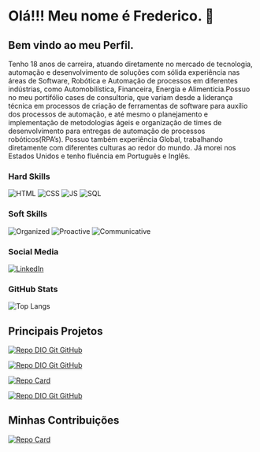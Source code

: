 
<div>
    <h1>Olá!!! Meu nome é Frederico. 👋 </h1>
    <h2>Bem vindo ao meu Perfil.</h2>
    <p> Tenho 18 anos de carreira, atuando diretamente no mercado de tecnologia, automação e desenvolvimento de soluções com sólida experiência nas áreas de Software, Robótica e Automação de processos em diferentes indústrias, como Automobilística, Financeira, Energia e Alimentícia.Possuo no meu portifólio cases de consultoria, que variam desde a liderança técnica  em processos de criação de ferramentas de software para auxílio dos processos de automação, e até mesmo o planejamento e implementação de metodologias ágeis e organização de times de desenvolvimento para entregas de automação de processos robóticos(RPA’s). Possuo também experiência Global, trabalhando diretamente com diferentes culturas ao redor do mundo. Já morei nos Estados Unidos e tenho fluência em Português e Inglês.
    </p>
</div>

### Hard Skills
![HTML](https://img.shields.io/badge/HTML-red)
![CSS](https://img.shields.io/badge/CSS-blue)
![JS](https://img.shields.io/badge/JavaScript-yellow)
![SQL](https://img.shields.io/badge/SQL-orange)

### Soft Skills
![Organized](https://img.shields.io/badge/Organized-red)
![Proactive](https://img.shields.io/badge/Proactive-blue)
![Communicative](https://img.shields.io/badge/Communicative-red)



### Social Media
[![LinkedIn](https://img.shields.io/badge/-LinkedIn-000?style=for-the-badge&logo=linkedin&logoColor=30A3DC)](https://www.linkedin.com/in/frederico-aguiar-inter-luminis-systems)

### GitHub Stats
![Top Langs](https://github-readme-stats-git-masterrstaa-rickstaa.vercel.app/api/top-langs/?username=FredOnBrasil&layout=compact&bg_color=013&border_color=30A3DC&title_color=E94D5F&text_color=FFF)

## Principais Projetos
[![Repo DIO Git GitHub](https://github-readme-stats.vercel.app/api/pin/?username=FredOnBrasil&repo=dio-lab-open-source&bg_color=000&border_color=30A3DC&show_icons=true&icon_color=30A3DC&title_color=E94D5F&text_color=FFF)](https://github.com/FredOnBrasil/DesafioAeC_RPASeleniumCSharp)

[![Repo DIO Git GitHub](https://github-readme-stats.vercel.app/api/pin/?username=FredOnBrasil&repo=DesktopAppContacts&bg_color=000&border_color=30A3DC&show_icons=true&icon_color=30A3DC&title_color=E94D5F&text_color=FFF)](https://github.com/FredOnBrasil/DesktopAppContacts)

[![Repo Card](https://github-readme-stats.vercel.app/api/pin/?username=83Rafa&repo=dio-lab-open-source&bg_color=000&border_color=30A3DC&show_icons=true&icon_color=30A3DC&title_color=E94D5F&text_color=FFF)](thhps://github.com/FredOnBrasil/dio-lab-open-source)

[![Repo DIO Git GitHub](https://github-readme-stats.vercel.app/api/pin/?username=FredOnBrasil&repo=BankOperationsPOO&bg_color=000&border_color=30A3DC&show_icons=true&icon_color=30A3DC&title_color=E94D5F&text_color=FFF)](https://github.com/FredOnBrasil/BankOperationsPOO)
    

## Minhas Contribuições
[![Repo Card](https://github-readme-stats.vercel.app/api/pin/?username=83Rafa&repo=dio-lab-open-source&bg_color=000&border_color=30A3DC&show_icons=true&icon_color=30A3DC&title_color=E94D5F&text_color=FFF)](thhps://github.com/FredOnBrasil/dio-lab-open-source)

